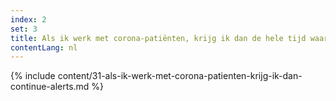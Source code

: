 ```yaml
---
index: 2
set: 3
title: Als ik werk met corona-patiënten, krijg ik dan de hele tijd waarschuwingen van de app?
contentLang: nl
---
```

{% include content/31-als-ik-werk-met-corona-patienten-krijg-ik-dan-continue-alerts.md %}
